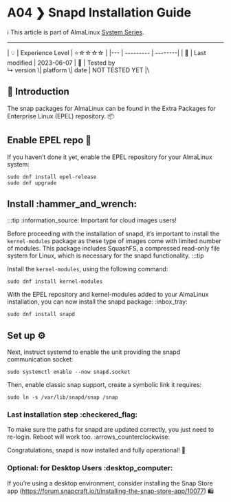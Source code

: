# A04 ❯ Snapd Installation Guide

ℹ️ This article is part of AlmaLinux [System Series](../../series/).

***

\| 💡 | Experience Level | ⭐☆☆☆☆ | |--- | --------- | --------| | 📆 | Last modified | 2023-06-07 | 🔧 | Tested by\
↳ version \\| platform \\| date | NOT TESTED YET |\


## 🌟 Introduction

The snap packages for AlmaLinux can be found in the Extra Packages for Enterprise Linux (EPEL) repository. :package:

## Enable EPEL repo :minidisc:

If you haven’t done it yet, enable the EPEL repository for your AlmaLinux system:

```
sudo dnf install epel-release
sudo dnf upgrade
```

## Install :hammer\_and\_wrench:

:::tip :information\_source: Important for cloud images users!

Before proceeding with the installation of snapd, it’s important to install the `kernel-modules` package as these type of images come with limited number of modules. This package includes SquashFS, a compressed read-only file system for Linux, which is necessary for the snapd functionality. :::tip

Install the `kernel-modules`, using the following command:

```
sudo dnf install kernel-modules
```

With the EPEL repository and kernel-modules added to your AlmaLinux installation, you can now install the snapd package: :inbox\_tray:

```
sudo dnf install snapd
```

## Set up :gear:

Next, instruct systemd to enable the unit providing the snapd communication socket:

```
sudo systemctl enable --now snapd.socket
```

Then, enable classic snap support, create a symbolic link it requires:

```
sudo ln -s /var/lib/snapd/snap /snap
```

### Last installation step :checkered\_flag:

To make sure the paths for snapd are updated correctly, you just need to re-login. Reboot will work too. :arrows\_counterclockwise:

Congratulations, snapd is now installed and fully operational! :tada:

### Optional: for Desktop Users :desktop\_computer:

If you’re using a desktop environment, consider installing the Snap Store app (https://forum.snapcraft.io/t/installing-the-snap-store-app/10077) 🛍️
